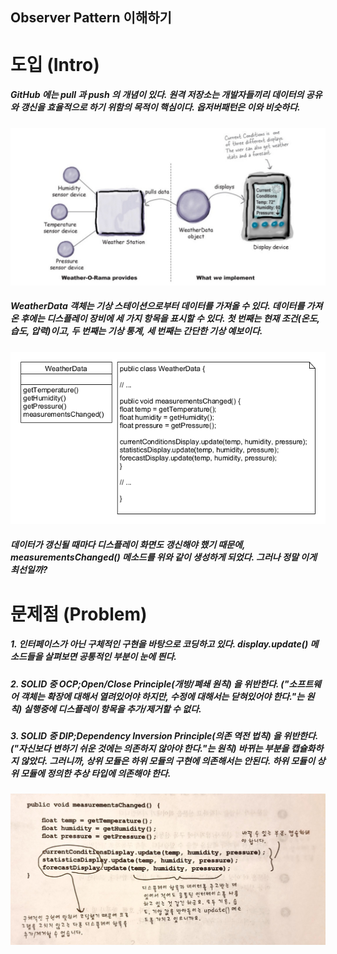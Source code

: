 ## Observer Pattern 이해하기

# 도입 (Intro)
##### GitHub 에는 pull 과 push 의 개념이 있다. 원격 저장소는 개발자들끼리 데이터의 공유와 갱신을 효율적으로 하기 위함의 목적이 핵심이다. 옵저버패턴은 이와 비슷하다.
![inline-block](./Intro/observer-intro.png)
##### WeatherData 객체는 기상 스테이션으로부터 데이터를 가져올 수 있다. 데이터를 가져온 후에는 디스플레이 장비에 세 가지 항목을 표시할 수 있다. 첫 번째는 현재 조건(온도, 습도, 압력)이고, 두 번째는 기상 통계, 세 번째는 간단한 기상 예보이다.
![inline-block](./Intro/UML-WeatherData-intro.png)
##### 데이터가 갱신될 때마다 디스플레이 화면도 갱신해야 했기 때문에, measurementsChanged() 메소드를 위와 같이 생성하게 되었다. 그러나 정말 이게 최선일까?

# 문제점 (Problem)
##### 1. 인터페이스가 아닌 구체적인 구현을 바탕으로 코딩하고 있다. display.update() 메소드들을 살펴보면 공통적인 부분이 눈에 띈다.
##### 2. SOLID 중 OCP;Open/Close Principle(개방/폐쇄 원칙) 을 위반한다. ("소프트웨어 객체는 확장에 대해서 열려있어야 하지만, 수정에 대해서는 닫혀있어야 한다."는 원칙) 실행중에 디스플레이 항목을 추가/제거할 수 없다.
##### 3. SOLID 중 DIP;Dependency Inversion Principle(의존 역전 법칙) 을 위반한다. ("자신보다 변하기 쉬운 것에는 의존하지 않아야 한다."는 원칙) 바뀌는 부분을 캡슐화하지 않았다. 그러니까, 상위 모듈은 하위 모듈의 구현에 의존해서는 안된다. 하위 모듈이 상위 모듈에 정의한 추상 타입에 의존해야 한다.
![inline-block](./Problem/observer-problem.jpg)